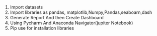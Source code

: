 1. Import datasets
2. Import  libraries as pandas, matplotlib,Numpy,Pandas,seaboarn,dash
3. Generate Report And then Create Dashboard
4. Using Pycharm And Anaconda Navigator(jupiter Notebook)
5. Pip use for installation libraries
